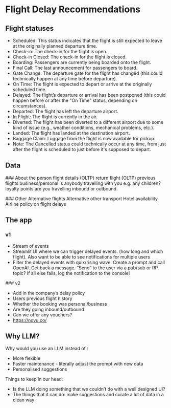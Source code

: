 # Flight Delay Recommendations


## Flight statuses

* Scheduled: This status indicates that the flight is still expected to leave at the originally planned departure time.
* Check-in: The check-in for the flight is open.
* Check-in Closed: The check-in for the flight is closed.
* Boarding: Passengers are currently being boarded onto the flight.
* Final Call: The last announcement for passengers to board.
* Gate Change: The departure gate for the flight has changed (this could technically happen at any time before departure).
* On Time: The flight is expected to depart or arrive at the originally scheduled time.
* Delayed: The flight’s departure or arrival has been postponed (this could happen before or after the "On Time" status, depending on circumstances).
* Departed: The flight has left the departure airport.
* In Flight: The flight is currently in the air.
* Diverted: The flight has been diverted to a different airport due to some kind of issue (e.g., weather conditions, mechanical problems, etc.).
* Landed: The flight has landed at the destination airport.
* Baggage Claim: Luggage from the flight is now available for pickup.
* Note: The Cancelled status could technically occur at any time, from just after the flight is scheduled to just before it's supposed to depart.

## Data

### About the person
flight details (OLTP)
return flight (OLTP)
previous flights
business/personal
is anybody travelling with you e.g. any children?
loyalty points
are you travelling inbound or outbound

### Other
Alternative flights
Alternative other transport
Hotel availability
Airline policy on flight delays

## The app

### v1
* Stream of events
* Streamlit UI where we can trigger delayed events. (how long and which flight). Also want to be able to see notifications for multiple users
* Filter the delayed events with quix/rising wave. Create a prompt and call OpenAI. Get back a message. “Send” to the user via a pub/sub or RP topic? If all else fails, log the notification to the console!


### v2
* Add in the company’s delay policy
* Users previous flight history
* Whether the booking was personal/business
* Are they going inbound/outbound
* Can we offer any vouchers?
* https://novu.co/

## Why LLM?

Why would you use an LLM instead of <other-tool>:

* More flexible
* Faster maintenance - literally adjust the prompt with new data
* Personalised suggestions

Things to keep in our head:

* Is the LLM doing something that we couldn’t do with a well designed UI?
* The things that it can do: make suggestions and curate a lot of data in a clean way